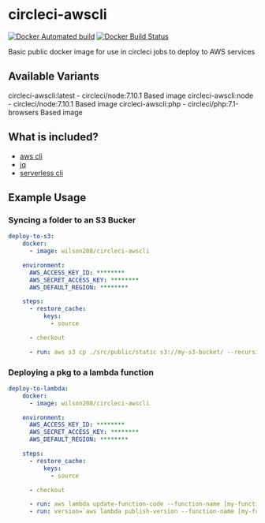 # circleci-awscli
[![Docker Automated build](https://img.shields.io/docker/automated/jrottenberg/ffmpeg.svg?style=flat-square&maxAge=3600)](https://hub.docker.com/r/wilson208/circleci-awscli/)
[![Docker Build Status](https://img.shields.io/docker/build/jrottenberg/ffmpeg.svg?style=flat-square&maxAge=3600)](https://hub.docker.com/r/wilson208/circleci-awscli/)

Basic public docker image for use in circleci jobs to deploy to AWS services

## Available Variants
circleci-awscli:latest - circleci/node:7.10.1 Based image
circleci-awscli:node - circleci/node:7.10.1 Based image
circleci-awscli:php - circleci/php:7.1-browsers Based image


## What is included?
- [aws cli](https://aws.amazon.com/cli/)
- [jq](https://stedolan.github.io/jq/)
- [serverless cli](https://serverless.com/)


## Example Usage
### Syncing a folder to an S3 Bucker
```  yaml
deploy-to-s3:
    docker:
      - image: wilson208/circleci-awscli

    environment:
      AWS_ACCESS_KEY_ID: ********
      AWS_SECRET_ACCESS_KEY: ********
      AWS_DEFAULT_REGION: ********

    steps:
      - restore_cache:
          keys:
            - source

      - checkout

      - run: aws s3 cp ./src/public/static s3://my-s3-bucket/ --recursive
```

### Deploying a pkg to a lambda function
``` yaml
deploy-to-lambda:
    docker:
      - image: wilson208/circleci-awscli

    environment:
      AWS_ACCESS_KEY_ID: ********
      AWS_SECRET_ACCESS_KEY: ********
      AWS_DEFAULT_REGION: ********

    steps:
      - restore_cache:
          keys:
            - source

      - checkout

      - run: aws lambda update-function-code --function-name [my-function] --zip-file fileb://lambda_pkg.zip
      - run: version=`aws lambda publish-version --function-name [my-function] | jq -r .Version` && aws lambda update-alias --function-name [my-function] --function-version $version --name [my-version-alias]

```

